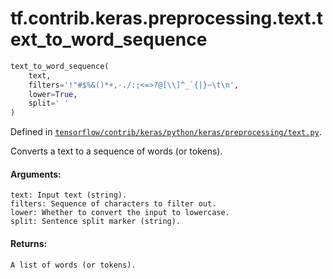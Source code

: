 <div itemscope itemtype="http://developers.google.com/ReferenceObject">
<meta itemprop="name" content="tf.contrib.keras.preprocessing.text.text_to_word_sequence" />
</div>

# tf.contrib.keras.preprocessing.text.text_to_word_sequence

``` python
text_to_word_sequence(
    text,
    filters='!"#$%&()*+,-./:;<=>?@[\\]^_`{|}~\t\n',
    lower=True,
    split=' '
)
```



Defined in [`tensorflow/contrib/keras/python/keras/preprocessing/text.py`](https://www.tensorflow.org/code/tensorflow/contrib/keras/python/keras/preprocessing/text.py).

Converts a text to a sequence of words (or tokens).

#### Arguments:

    text: Input text (string).
    filters: Sequence of characters to filter out.
    lower: Whether to convert the input to lowercase.
    split: Sentence split marker (string).


#### Returns:

    A list of words (or tokens).